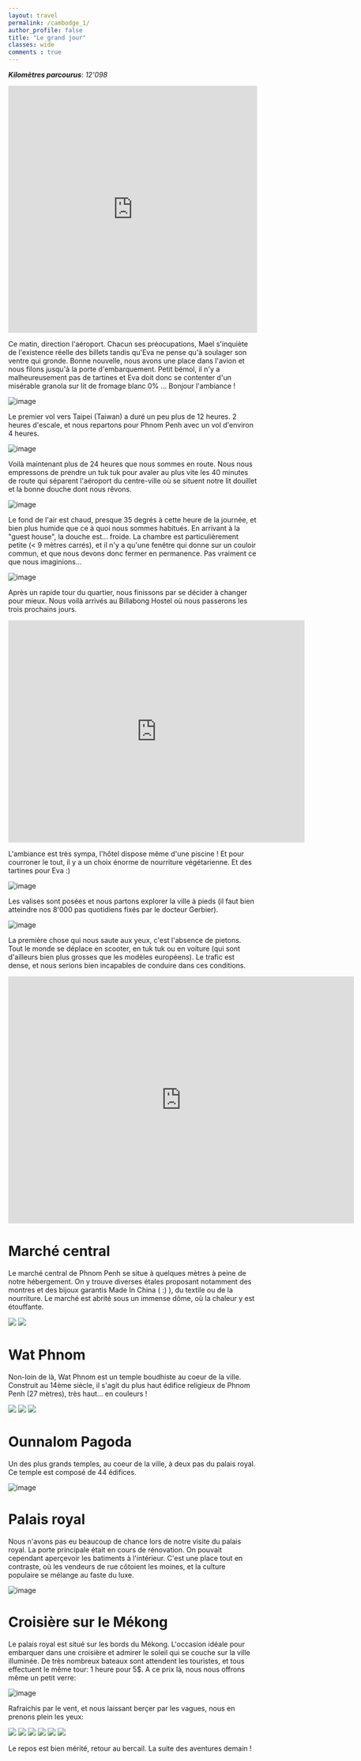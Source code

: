 ```yaml
---
layout: travel
permalink: /cambodge_1/
author_profile: false
title: "Le grand jour"
classes: wide
comments : true
---
```


<!-- jQuery 1.8 or later, 33 KB -->
<script src="https://ajax.googleapis.com/ajax/libs/jquery/1.11.1/jquery.min.js"></script>

<!-- Fotorama from CDNJS, 19 KB -->
<link  href="https://cdnjs.cloudflare.com/ajax/libs/fotorama/4.6.4/fotorama.css" rel="stylesheet">
<script src="https://cdnjs.cloudflare.com/ajax/libs/fotorama/4.6.4/fotorama.js"></script>

***Kilomètres parcourus***: *12'098*

<iframe src="https://www.google.com/maps/d/u/0/embed?mid=1_dQ4Ff_47XutKAZizcldPXbyGWkZzqp3"  width="100%" height="500" frameBorder="0"></iframe>

Ce matin, direction l'aéroport. Chacun ses préocupations, Mael s'inquiète de l'existence réelle des billets tandis qu'Eva ne pense qu'à soulager son ventre qui gronde. Bonne nouvelle, nous avons une place dans l'avion et nous filons jusqu'à la porte d'embarquement. Petit bémol, il n'y a malheureusement pas de tartines et Eva doit donc se contenter d'un misérable granola sur lit de fromage blanc 0% ... Bonjour l'ambiance !

![image](https://drive.google.com/uc?id=1U99uRmSIKfrNRtB-jwDBh_I6qt2oi0p0)

Le premier vol vers Taipei (Taiwan) a duré un peu plus de 12 heures. 2 heures d'escale, et nous repartons pour Phnom Penh avec un vol d'environ 4 heures. 

![image](https://drive.google.com/uc?id=1f5a--fjP55NF25_O1jP1pbp5I4aP_XpY)

Voilà maintenant plus de 24 heures que nous sommes en route. Nous nous empressons de prendre un tuk tuk pour avaler au plus vite les 40 minutes de route qui séparent l'aéroport du centre-ville où se situent notre lit douillet et la bonne douche dont nous rêvons. 

![image](https://drive.google.com/uc?id=1yNb8u4lU4FGtYwWD6WDNeeZ9glX5TjaU)

Le fond de l'air est chaud, presque 35 degrés à cette heure de la journée, et bien plus humide que ce à quoi nous sommes habitués. En arrivant à la "guest house", la douche est... froide. La chambre est particulièrement petite (< 9 mètres carrés), et il n'y a qu'une fenêtre qui donne sur un couloir commun, et que nous devons donc fermer en permanence. Pas vraiment ce que nous imaginions...

![image](https://drive.google.com/uc?id=1bELnddMdRlPdp800Lq6zN-OmGA9J3OwY)

Après un rapide tour du quartier, nous finissons par se décider à changer pour mieux. Nous voilà arrivés au Billabong Hostel où nous passerons les trois prochains jours.

<iframe src="https://www.google.com/maps/embed?pb=!1m14!1m8!1m3!1d15635.210397115354!2d104.9206548!3d11.5660045!3m2!1i1024!2i768!4f13.1!3m3!1m2!1s0x0%3A0x7f476a3d5c292d98!2sThe%20Billabong%20Hostel!5e0!3m2!1sen!2skh!4v1576665874117!5m2!1sen!2skh" width="600" height="450" frameborder="0" style="border:0;" allowfullscreen=""></iframe>

L'ambiance est très sympa, l'hôtel dispose même d'une piscine ! Et pour courroner le tout, il y a un choix énorme de nourriture végétarienne. Et des tartines pour Eva :)

![image](https://drive.google.com/uc?id=11mC6vNKyXGwLjmHCluy4wcSVyCd8de91)

Les valises sont posées et nous partons explorer la ville à pieds (il faut bien atteindre nos 8'000 pas quotidiens fixés par le docteur Gerbier). 

![image](https://drive.google.com/uc?id=1ZGFR3eoYUL7bAlP1irdWcUKj8t1Yp0SQ)

La première chose qui nous saute aux yeux, c'est l'absence de pietons. Tout le monde se déplace en scooter, en tuk tuk ou en voiture (qui sont d'ailleurs bien plus grosses que les modèles européens). Le trafic est dense, et nous serions bien incapables de conduire dans ces conditions.

<iframe width="700" height="500" src="https://www.youtube.com/embed/yOFAuTVYee8?controls=0" frameborder="0" allow="accelerometer; autoplay; encrypted-media; gyroscope; picture-in-picture" allowfullscreen></iframe>

# Marché central

Le marché central de Phnom Penh se situe à quelques mètres à peine de notre hébergement. On y trouve diverses étales proposant notamment des montres et des bijoux garantis Made In China ( :) ), du textile ou de la nourriture. Le marché est abrité sous un immense dôme, où la chaleur y est étouffante.

<div class="fotorama">
  <img src="https://drive.google.com/uc?id=10j37D9wWHpL_6Bo09JtG8MBXYl_cCy2V">
  <img src="https://drive.google.com/uc?id=1LJGynx6NCzwsNmkAoVj4uLM0n9RBabWU">
</div>

# Wat Phnom

Non-loin de là, Wat Phnom est un temple boudhiste au coeur de la ville. Construit au 14ème siècle, il s'agit du plus haut édifice religieux de Phnom Penh (27 mètres), très haut... en couleurs !

<div class="fotorama">
  <img src="https://drive.google.com/uc?id=1x9YDcHssQQZPRM1_dlRPYSNKo1RD2yHz">
  <img src="https://drive.google.com/uc?id=1-uWZ_9_niLov791-kyaT17J3BCrpNm1b">
  <img src="https://drive.google.com/uc?id=17FFB1vCl-mBuhJdqdUhJv3PISzsQ75Nt">
</div>

# Ounnalom Pagoda

Un des plus grands temples, au coeur de la ville, à deux pas du palais royal. Ce temple est composé de 44 édifices.

![image](https://drive.google.com/uc?id=1KocfLH4SloNKdbS0BCdG8vM2qD4jVePw)

# Palais royal

Nous n'avons pas eu beaucoup de chance lors de notre visite du palais royal. La porte principale était en cours de rénovation. On pouvait cependant aperçevoir les batiments à l'intérieur. C'est une place tout en contraste, où les vendeurs de rue côtoient les moines, et la culture populaire se mélange au faste du luxe.

![image](https://drive.google.com/uc?id=1l3ODLIKssvLfFFM_TO-J6zPflkKwrTDO)

# Croisière sur le Mékong

Le palais royal est situé sur les bords du Mékong. L'occasion idéale pour embarquer dans une croisière et admirer le soleil qui se couche sur la ville illuminée. De très nombreux bateaux sont attendent les touristes, et tous effectuent le même tour: 1 heure pour 5$. A ce prix là, nous nous offrons même un petit verre:

![image](https://drive.google.com/uc?id=1kNTykUfSpT1WvtA7xkBF9nuIxk455w13)

Rafraichis par le vent, et nous laissant berçer par les vagues, nous en prenons plein les yeux:

<div class="fotorama">
  <img src="https://drive.google.com/uc?id=138mr5jcPEufxY5ONe1A2FF-CLdwXYWaN">
  <img src="https://drive.google.com/uc?id=1MRgkQbXDHkfyJLP4qrgwaDNQD6q5vEKE">
  <img src="https://drive.google.com/uc?id=1JNZzUC0-EeDpe2yU2eaBtH0LZB-wDr0q">
  <img src="https://drive.google.com/uc?id=1pCfk1NAq96t6s96SMBtOXTtFP4q9JSG1">
  <img src="https://drive.google.com/uc?id=1KGq_jUDedBTxPqpMLXrAF-zAPW5ccZWE">
  <img src="https://drive.google.com/uc?id=1Ra6-Snq6mncgdYyZHd4h2ElYEyVmQnN6">
</div>

Le repos est bien mérité, retour au bercail. La suite des aventures demain !